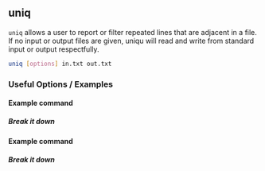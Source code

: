 ---
---

uniq
------

`uniq` allows a user to report or filter repeated lines that are adjacent in a file. If no input or output files are given, uniqu will read and write from standard input or output respectfully. 

<!-- minimal example -->
~~~ bash
uniq [options] in.txt out.txt
~~~

<!--more-->

### Useful Options / Examples

#### Example command

##### Break it down

#### Example command

##### Break it down
